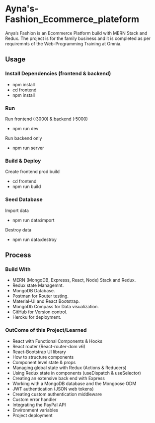 # Ayna's-Fashion_Ecommerce_plateform
Anya’s Fashion is an Ecommerce Platform build with MERN Stack and Redux.  The project is for the family business and it is completed as per requiremnts of the Web-Programming Training at Omnia.
## Usage
### Install Dependencies (frontend & backend)
- npm install
- cd frontend
- npm install

### Run
Run frontend (:3000) & backend (:5000) 
- npm run dev

Run backend only 
- npm run server

### Build & Deploy
Create frontend prod build
- cd frontend
- npm run build

### Seed Database

Import data 
- npm run data:import

Destroy data 
- npm run data:destroy

## Process
### Build With

- MERN (MongoDB, Expresss, React, Node) Stack and Redux.
- Redux state Managemnt.
- MongoDB Database.
- Postman for Router testing.
- Material-UI and React Bootstrap.
- MongoDb Compass for Data visualization.
- GitHub for Version control.
- Heroku for deployment.

### OutCome of this Project/Learned
- React with Functional Components & Hooks
- React router (React-router-dom v6)
- React-Bootstrap UI library
- How to structure components
- Component level state & props
- Managing global state with Redux (Actions & Reducers)
- Using Redux state in components (useDispatch & useSelector)
- Creating an extensive back end with Express
- Working with a MongoDB database and the Mongoose ODM
- JWT authentication (JSON web tokens)
- Creating custom authentication middleware
- Custom error handler
- Integrating the PayPal API
- Environment variables
- Project deployment




